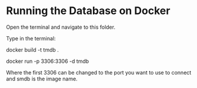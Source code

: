 # Running the Database on Docker

Open the terminal and navigate to this folder. 

Type in the terminal: 

docker build -t tmdb . 

docker run -p 3306:3306 -d tmdb

Where the first 3306 can be changed to the port you want to use to connect and smdb is the image name.